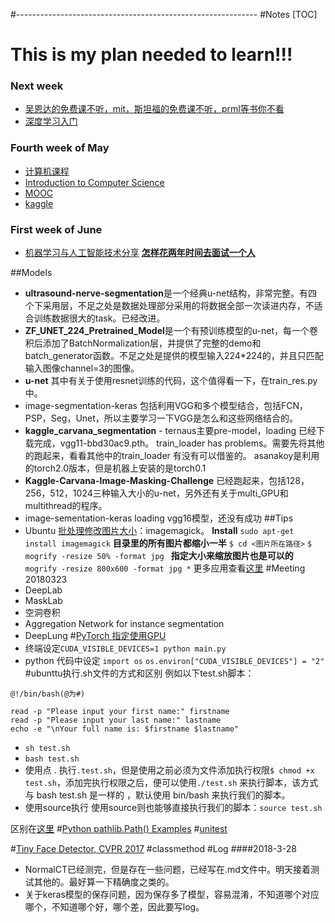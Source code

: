 #------------------------------------------------------------
#Notes
[TOC]

# This is my plan needed to learn!!!
### Next week
* [吴恩达的免费课不听，mit，斯坦福的免费课不听，prml等书你不看](https://www.zhihu.com/question/59111377/answer/224890235)
* [深度学习入门](https://www.zhihu.com/roundtable/jiqixuexi)
### Fourth week of May
* [计算机课程](https://cs50.harvard.edu/2017/spring/e50/)
* [Introduction to Computer Science](https://www.edx.org/course/introduction-computer-science-harvardx-cs50x)
* [MOOC](http://mooc.guokr.com/)
* [kaggle](https://www.kaggle.com/)

### First week of June
* [机器学习与人工智能技术分享](https://www.zybuluo.com/vivounicorn/note/446479#516-)
**[怎样花两年时间去面试一个人](http://mindhacks.cn/2011/11/04/how-to-interview-a-person-for-two-years/)**


##Models
- **ultrasound-nerve-segmentation**是一个经典u-net结构，非常完整。有四个下采用层，不足之处是数据处理部分采用的将数据全部一次读进内存，不适合训练数据很大的task。已经改进。
- **ZF_UNET_224_Pretrained_Model**是一个有预训练模型的u-net，每一个卷积后添加了BatchNormalization层，并提供了完整的demo和batch_generator函数。不足之处是提供的模型输入224*224的，并且只匹配输入图像channel=3的图像。
- **u-net** 其中有关于使用resnet训练的代码，这个值得看一下，在train_res.py中。
- image-segmentation-keras 包括利用VGG和多个模型结合，包括FCN，PSP，Seg，Unet，所以主要学习一下VGG是怎么和这些网络结合的。
- **kaggle_carvana_segmentation** - ternaus主要pre-model，loading 已经下载完成，vgg11-bbd30ac9.pth。
train_loader has problems。需要先将其他的跑起来，看看其他中的train_loader 有没有可以借鉴的。
asanakoy是利用的torch2.0版本，但是机器上安装的是torch0.1
- **Kaggle-Carvana-Image-Masking-Challenge** 已经跑起来，包括128，256，512，1024三种输入大小的u-net，另外还有关于multi_GPU和multithread的程序。
- image-sementation-keras loading vgg16模型，还没有成功
##Tips
- Ubuntu [批处理修改图片大小][1]：imagemagick。
**Install**
`sudo apt-get install imagemagick`
**目录里的所有图片都缩小一半**
`$ cd <图片所在路径>`
`$ mogrify -resize 50% -format jpg `
**指定大小来缩放图片也是可以的**
`mogrify -resize 800x600 -format jpg *`
更多应用查看[这里][2]
#Meeting 20180323
- DeepLab
- MaskLab
- 空洞卷积
- Aggregation Network for instance segmentation
- DeepLung
#[PyTorch 指定使用GPU][3]
- 终端设定`CUDA_VISIBLE_DEVICES=1 python main.py`
- python 代码中设定
`import os`
`os.environ["CUDA_VISIBLE_DEVICES"] = "2"`
#ubunttu执行.sh文件的方式和区别
例如以下test.sh脚本：
```
@!/bin/bash(@为#)

read -p "Please input your first name:" firstname
read -p "Please input your last name:" lastname
echo -e "\nYour full name is: $firstname $lastname"
```
- `sh test.sh`
- `bash test.sh`
- 使用点 . 执行`.test.sh`，但是使用之前必须为文件添加执行权限`$ chmod +x test.sh`，添加完执行权限之后，便可以使用`./test.sh` 来执行脚本，该方式与 bash test.sh 是一样的 ，默认使用 bin/bash 来执行我们的脚本。
- 使用source执行
使用source则也能够直接执行我们的脚本：`source test.sh`

区别在[这里][4]
#[Python pathlib.Path() Examples][5]
#[unitest][6]


#[Tiny Face Detector, CVPR 2017][7]
#classmethod
#Log
####2018-3-28
- NormalCT已经测完，但是存在一些问题，已经写在.md文件中。明天接着测试其他的。最好算一下精确度之类的。
- 关于keras模型的保存问题，因为保存多了模型，容易混淆，不知道哪个对应哪个，不知道哪个好，哪个差，因此要写log。



[1]:https://www.chrisyue.com/ubuntu-batch-modify-picture-size.html
[2]:http://www.imagemagick.org/Usage/basics/#mogrify
[3]:https://www.cnblogs.com/qinduanyinghua/p/7157714.html
[4]:http://blog.csdn.net/u012336923/article/details/50474692
[5]:https://www.programcreek.com/python/example/81574/pathlib.Path
[6]:https://blog.csdn.net/huilan_same/article/details/52944782
[7]:https://github.com/peiyunh/tiny
[8]:https://www.cnblogs.com/elie/p/5876210.html